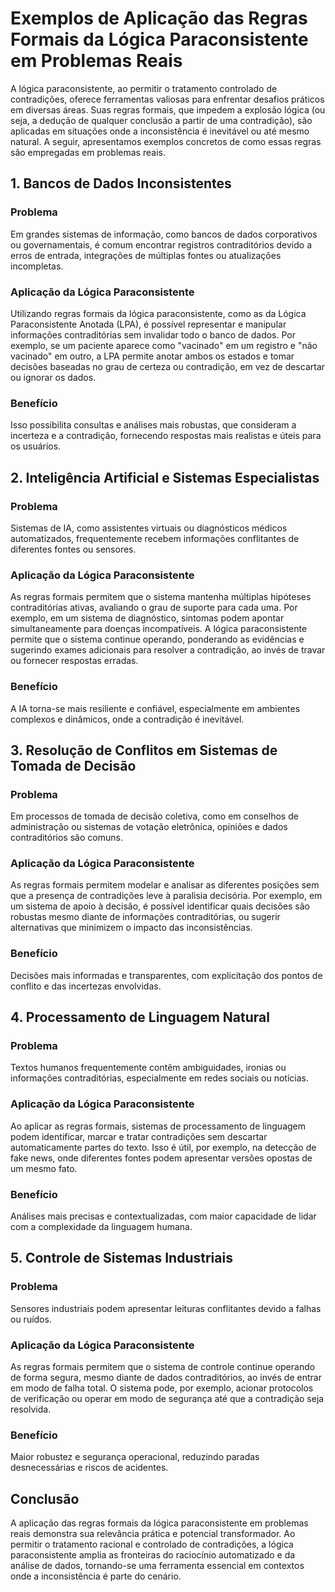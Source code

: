 
# Exemplos de Aplicação das Regras Formais da Lógica Paraconsistente em Problemas Reais

A lógica paraconsistente, ao permitir o tratamento controlado de contradições, oferece ferramentas valiosas para enfrentar desafios práticos em diversas áreas. Suas regras formais, que impedem a explosão lógica (ou seja, a dedução de qualquer conclusão a partir de uma contradição), são aplicadas em situações onde a inconsistência é inevitável ou até mesmo natural. A seguir, apresentamos exemplos concretos de como essas regras são empregadas em problemas reais.



## 1. **Bancos de Dados Inconsistentes**

### **Problema**
Em grandes sistemas de informação, como bancos de dados corporativos ou governamentais, é comum encontrar registros contraditórios devido a erros de entrada, integrações de múltiplas fontes ou atualizações incompletas.

### **Aplicação da Lógica Paraconsistente**
Utilizando regras formais da lógica paraconsistente, como as da Lógica Paraconsistente Anotada (LPA), é possível representar e manipular informações contraditórias sem invalidar todo o banco de dados. Por exemplo, se um paciente aparece como "vacinado" em um registro e "não vacinado" em outro, a LPA permite anotar ambos os estados e tomar decisões baseadas no grau de certeza ou contradição, em vez de descartar ou ignorar os dados.

### **Benefício**
Isso possibilita consultas e análises mais robustas, que consideram a incerteza e a contradição, fornecendo respostas mais realistas e úteis para os usuários.



## 2. **Inteligência Artificial e Sistemas Especialistas**

### **Problema**
Sistemas de IA, como assistentes virtuais ou diagnósticos médicos automatizados, frequentemente recebem informações conflitantes de diferentes fontes ou sensores.

### **Aplicação da Lógica Paraconsistente**
As regras formais permitem que o sistema mantenha múltiplas hipóteses contraditórias ativas, avaliando o grau de suporte para cada uma. Por exemplo, em um sistema de diagnóstico, sintomas podem apontar simultaneamente para doenças incompatíveis. A lógica paraconsistente permite que o sistema continue operando, ponderando as evidências e sugerindo exames adicionais para resolver a contradição, ao invés de travar ou fornecer respostas erradas.

### **Benefício**
A IA torna-se mais resiliente e confiável, especialmente em ambientes complexos e dinâmicos, onde a contradição é inevitável.



## 3. **Resolução de Conflitos em Sistemas de Tomada de Decisão**

### **Problema**
Em processos de tomada de decisão coletiva, como em conselhos de administração ou sistemas de votação eletrônica, opiniões e dados contraditórios são comuns.

### **Aplicação da Lógica Paraconsistente**
As regras formais permitem modelar e analisar as diferentes posições sem que a presença de contradições leve à paralisia decisória. Por exemplo, em um sistema de apoio à decisão, é possível identificar quais decisões são robustas mesmo diante de informações contraditórias, ou sugerir alternativas que minimizem o impacto das inconsistências.

### **Benefício**
Decisões mais informadas e transparentes, com explicitação dos pontos de conflito e das incertezas envolvidas.



## 4. **Processamento de Linguagem Natural**

### **Problema**
Textos humanos frequentemente contêm ambiguidades, ironias ou informações contraditórias, especialmente em redes sociais ou notícias.

### **Aplicação da Lógica Paraconsistente**
Ao aplicar as regras formais, sistemas de processamento de linguagem podem identificar, marcar e tratar contradições sem descartar automaticamente partes do texto. Isso é útil, por exemplo, na detecção de fake news, onde diferentes fontes podem apresentar versões opostas de um mesmo fato.

### **Benefício**
Análises mais precisas e contextualizadas, com maior capacidade de lidar com a complexidade da linguagem humana.



## 5. **Controle de Sistemas Industriais**

### **Problema**
Sensores industriais podem apresentar leituras conflitantes devido a falhas ou ruídos.

### **Aplicação da Lógica Paraconsistente**
As regras formais permitem que o sistema de controle continue operando de forma segura, mesmo diante de dados contraditórios, ao invés de entrar em modo de falha total. O sistema pode, por exemplo, acionar protocolos de verificação ou operar em modo de segurança até que a contradição seja resolvida.

### **Benefício**
Maior robustez e segurança operacional, reduzindo paradas desnecessárias e riscos de acidentes.



## **Conclusão**

A aplicação das regras formais da lógica paraconsistente em problemas reais demonstra sua relevância prática e potencial transformador. Ao permitir o tratamento racional e controlado de contradições, a lógica paraconsistente amplia as fronteiras do raciocínio automatizado e da análise de dados, tornando-se uma ferramenta essencial em contextos onde a inconsistência é parte do cenário.


